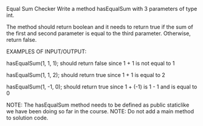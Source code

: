 Equal Sum Checker
Write a method hasEqualSum with 3 parameters of type int.

The method should return boolean and it needs to return true if the sum of the first and second parameter is equal to the third parameter. Otherwise, return false.



EXAMPLES OF INPUT/OUTPUT:

hasEqualSum(1, 1, 1);  should return false since 1 + 1 is not equal to 1

hasEqualSum(1, 1, 2);  should return true since 1 + 1 is equal to 2

hasEqualSum(1, -1, 0);  should return true since 1 + (-1) is 1 - 1 and is equal to 0



NOTE: The hasEqualSum method  needs to be defined as public static ​like we have been doing so far in the course.
NOTE: Do not add a  main method to solution code.
